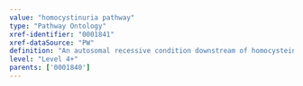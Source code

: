 ```yaml
---
value: "homocystinuria pathway"
type: "Pathway Ontology"
xref-identifier: "0001841"
xref-dataSource: "PW"
definition: "An autosomal recessive condition downstream of homocysteine and involving alterations in the transsulfuration pathway. Usually, it is due to defects in the first enzyme of the transsulfuration pathway, cystathione beta synthase."
level: "Level 4+"
parents: ['0001840']
---
```

